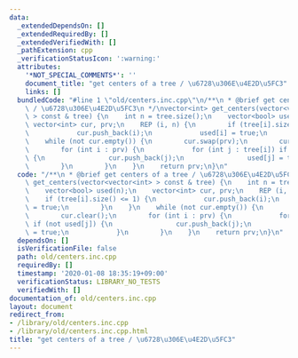 ```yaml
---
data:
  _extendedDependsOn: []
  _extendedRequiredBy: []
  _extendedVerifiedWith: []
  _pathExtension: cpp
  _verificationStatusIcon: ':warning:'
  attributes:
    '*NOT_SPECIAL_COMMENTS*': ''
    document_title: "get centers of a tree / \u6728\u306E\u4E2D\u5FC3"
    links: []
  bundledCode: "#line 1 \"old/centers.inc.cpp\"\n/**\n * @brief get centers of a tree\
    \ / \u6728\u306E\u4E2D\u5FC3\n */\nvector<int> get_centers(vector<vector<int>\
    \ > const & tree) {\n    int n = tree.size();\n    vector<bool> used(n);\n   \
    \ vector<int> cur, prv;\n    REP (i, n) {\n        if (tree[i].size() <= 1) {\n\
    \            cur.push_back(i);\n            used[i] = true;\n        }\n    }\n\
    \    while (not cur.empty()) {\n        cur.swap(prv);\n        cur.clear();\n\
    \        for (int i : prv) {\n            for (int j : tree[i]) if (not used[j])\
    \ {\n                cur.push_back(j);\n                used[j] = true;\n    \
    \        }\n        }\n    }\n    return prv;\n}\n"
  code: "/**\n * @brief get centers of a tree / \u6728\u306E\u4E2D\u5FC3\n */\nvector<int>\
    \ get_centers(vector<vector<int> > const & tree) {\n    int n = tree.size();\n\
    \    vector<bool> used(n);\n    vector<int> cur, prv;\n    REP (i, n) {\n    \
    \    if (tree[i].size() <= 1) {\n            cur.push_back(i);\n            used[i]\
    \ = true;\n        }\n    }\n    while (not cur.empty()) {\n        cur.swap(prv);\n\
    \        cur.clear();\n        for (int i : prv) {\n            for (int j : tree[i])\
    \ if (not used[j]) {\n                cur.push_back(j);\n                used[j]\
    \ = true;\n            }\n        }\n    }\n    return prv;\n}\n"
  dependsOn: []
  isVerificationFile: false
  path: old/centers.inc.cpp
  requiredBy: []
  timestamp: '2020-01-08 18:35:19+09:00'
  verificationStatus: LIBRARY_NO_TESTS
  verifiedWith: []
documentation_of: old/centers.inc.cpp
layout: document
redirect_from:
- /library/old/centers.inc.cpp
- /library/old/centers.inc.cpp.html
title: "get centers of a tree / \u6728\u306E\u4E2D\u5FC3"
---
```

